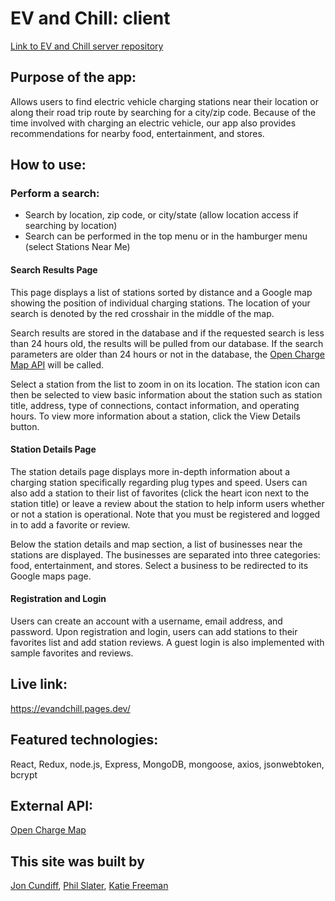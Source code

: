 # EV and Chill: client
[Link to EV and Chill server repository](https://github.com/jon-cundiff/EVandChill-server)

## Purpose of the app:

Allows users to find electric vehicle charging stations near their location or along their road trip route by searching for a city/zip code. Because of the time involved with charging an electric vehicle, our app also provides recommendations for nearby food, entertainment, and stores.

## How to use:

### Perform a search:

- Search by location, zip code, or city/state (allow location access if searching by location)
- Search can be performed in the top menu or in the hamburger menu (select Stations Near Me)

#### Search Results Page

This page displays a list of stations sorted by distance and a Google map showing the position of individual charging stations. The location of your search is denoted by the red crosshair in the middle of the map.

Search results are stored in the database and if the requested search is less than 24 hours old, the results will be pulled from our database. If the search parameters are older than 24 hours or not in the database, the [Open Charge Map API](https://openchargemap.org/site/develop/api#/) will be called. 

Select a station from the list to zoom in on its location. The station icon can then be selected to view basic information about the station such as station title, address, type of connections, contact information, and operating hours. To view more information about a station, click the View Details button.

#### Station Details Page

The station details page displays more in-depth information about a charging station specifically regarding plug types and speed. Users can also add a station to their list of favorites (click the heart icon next to the station title) or leave a review about the station to help inform users whether or not a station is operational. Note that you must be registered and logged in to add a favorite or review. 

Below the station details and map section, a list of businesses near the stations are displayed. The businesses are separated into three categories: food, entertainment, and stores. Select a business to be redirected to its Google maps page. 

#### Registration and Login

Users can create an account with a username, email address, and password. Upon registration and login, users can add stations to their favorites list and add station reviews. A guest login is also implemented with sample favorites and reviews. 

## Live link:  
https://evandchill.pages.dev/

## Featured technologies: 
React, Redux, node.js, Express, MongoDB, mongoose, axios, jsonwebtoken, bcrypt

## External API:
[Open Charge Map](https://openchargemap.org/site/develop/api#/)

## This site was built by
[Jon Cundiff](https://github.com/jon-cundiff), [Phil Slater](https://github.com/Phil-Slater), [Katie Freeman](https://github.com/katie-freeman)

